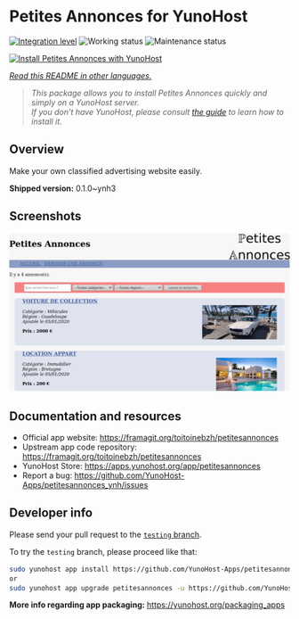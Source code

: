 <!--
N.B.: This README was automatically generated by <https://github.com/YunoHost/apps/tree/master/tools/readme_generator>
It shall NOT be edited by hand.
-->

# Petites Annonces for YunoHost

[![Integration level](https://dash.yunohost.org/integration/petitesannonces.svg)](https://dash.yunohost.org/appci/app/petitesannonces) ![Working status](https://ci-apps.yunohost.org/ci/badges/petitesannonces.status.svg) ![Maintenance status](https://ci-apps.yunohost.org/ci/badges/petitesannonces.maintain.svg)

[![Install Petites Annonces with YunoHost](https://install-app.yunohost.org/install-with-yunohost.svg)](https://install-app.yunohost.org/?app=petitesannonces)

*[Read this README in other languages.](./ALL_README.md)*

> *This package allows you to install Petites Annonces quickly and simply on a YunoHost server.*  
> *If you don't have YunoHost, please consult [the guide](https://yunohost.org/install) to learn how to install it.*

## Overview

Make your own classified advertising website easily.

**Shipped version:** 0.1.0~ynh3

## Screenshots

![Screenshot of Petites Annonces](./doc/screenshots/demo.png)

## Documentation and resources

- Official app website: <https://framagit.org/toitoinebzh/petitesannonces>
- Upstream app code repository: <https://framagit.org/toitoinebzh/petitesannonces>
- YunoHost Store: <https://apps.yunohost.org/app/petitesannonces>
- Report a bug: <https://github.com/YunoHost-Apps/petitesannonces_ynh/issues>

## Developer info

Please send your pull request to the [`testing` branch](https://github.com/YunoHost-Apps/petitesannonces_ynh/tree/testing).

To try the `testing` branch, please proceed like that:

```bash
sudo yunohost app install https://github.com/YunoHost-Apps/petitesannonces_ynh/tree/testing --debug
or
sudo yunohost app upgrade petitesannonces -u https://github.com/YunoHost-Apps/petitesannonces_ynh/tree/testing --debug
```

**More info regarding app packaging:** <https://yunohost.org/packaging_apps>
